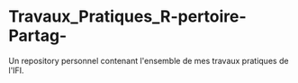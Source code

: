 # Travaux_Pratiques_R-pertoire-Partag-
Un repository personnel contenant l'ensemble de mes travaux pratiques de l'IFI. 
